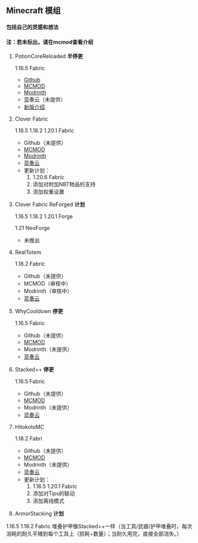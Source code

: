 ## Minecraft 模组

#### 包括自己的灵感和想法
#### 注：若未标出，请在mcmod查看介绍
1. PotionCoreReloaded **半停更**

   1.16.5 Fabric
   - [Github](https://github.com/OranPie/PotionCoreReloaded)
   - [MCMOD](https://www.mcmod.cn/class/15616.html)
   - [Modrinth](https://modrinth.com/mod/potioncorereloaded)
   - 蓝奏云（未提供）
   - [新版介绍](https://gist.github.com/OranPie/d7ed93ba748ad14f65dc115f85c827df)

3. Clover Fabric

   1.16.5 1.18.2 1.20.1 Fabric
   - Github（未提供）
   - [MCMOD](https://www.mcmod.cn/class/15861.html)
   - [Modrinth](https://modrinth.com/mod/cloverfabric)
   - [蓝奏云](https://orangepie.lanzout.com/b00tashh0d)
   - 更新计划：
     1. 1.20.6 Fabric
     2. 添加对附加NBT物品的支持
     3. 添加权重设置

4. Clover Fabric ReForged **计划**

   1.16.5 1.18.2 1.20.1 Forge

   1.21 NeoForge
   - 未推出

5. RealTotem 

   1.18.2 Fabric
   - Github（未提供）
   - MCMOD（审核中）
   - Modrinth（审核中）
   - [蓝奏云](https://orangepie.lanzout.com/iod0z2l0v2bi)
7. WhyCooldown **停更**

   1.16.5 Fabric
   - Github（未提供）
   - [MCMOD](https://www.mcmod.cn/class/15908.html)
   - Modrinth（未提供）
   - [蓝奏云](https://orangepie.lanzout.com/b00tasor5a)

8. Stacked++ **停更**

   1.16.5 Fabric
   - Github（未提供）
   - [MCMOD](https://www.mcmod.cn/class/15928.html)
   - Modrinth（未提供）
   - [蓝奏云](https://orangepie.lanzout.com/b00tasrs2b)
  
9. HitokotoMC 

   1.18.2 Fabri
   - Github（未提供）
   - [MCMOD](https://www.mcmod.cn/class/16449.html)
   - Modrinth（未提供）
   - [蓝奏云](https://orangepie.lanzout.com/b00tavyhsb)
   - 更新计划：
     1. 1.16.5 1.20.1 Fabric
     2. 添加对Tips的联动
     3. 添加离线模式
    
10. ArmorStacking **计划**

   1.16.5 1.18.2 Fabric
   堆叠护甲像Stacked++一样（当工具/武器/护甲堆叠时，每次消耗的耐久平摊到每个工具上（损耗÷数量）；当耐久用完，直接全部消失。）


